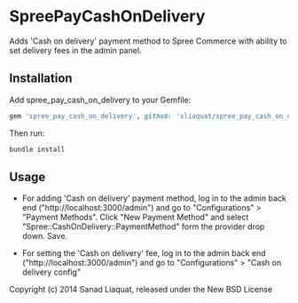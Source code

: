 SpreePayCashOnDelivery
======================

Adds 'Cash on delivery' payment method to Spree Commerce with ability to set delivery fees in the admin panel.
 

Installation
------------

Add spree_pay_cash_on_delivery to your Gemfile:

```ruby
gem 'spree_pay_cash_on_delivery', github: 'sliaquat/spree_pay_cash_on_delivery'
```

Then run:

```ruby
bundle install
```
 
Usage
-----
 
 - For adding 'Cash on delivery' payment method, log in to the admin back end ("http://localhost:3000/admin") and go to "Configurations" > "Payment Methods". Click "New Payment Method" and select 
 "Spree::CashOnDelivery::PaymentMethod" form the provider drop down. Save.
 
 
 - For setting the 'Cash on delivery' fee, log in to the admin back end ("http://localhost:3000/admin") and go to "Configurations" > "Cash on delivery config"

Copyright (c) 2014 Sanad Liaquat, released under the New BSD License
